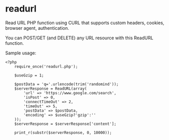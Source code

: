 # readurl
Read URL PHP function using CURL that supports custom headers, cookies, browser agent, authentication.

You can POST/GET (and DELETE) any URL resource with this ReadURL function.

Sample usage:

```
<?php
    require_once('readurl.php');

    $useGzip = 1;

    $postData = 'q='.urlencode(trim('randomind'));
	$serverResponse = ReadURL(array(
		'url' => 'https://www.google.com/search',
		'isPost' => 0,
		'connectTimeOut' => 2,
		'timeOut' => 5,
		'postData' => $postData,
		'encoding' => $useGzip?'gzip':''
	));
	$serverResponse = $serverResponse['content'];

	print_r(substr($serverResponse, 0, 10000));
```
